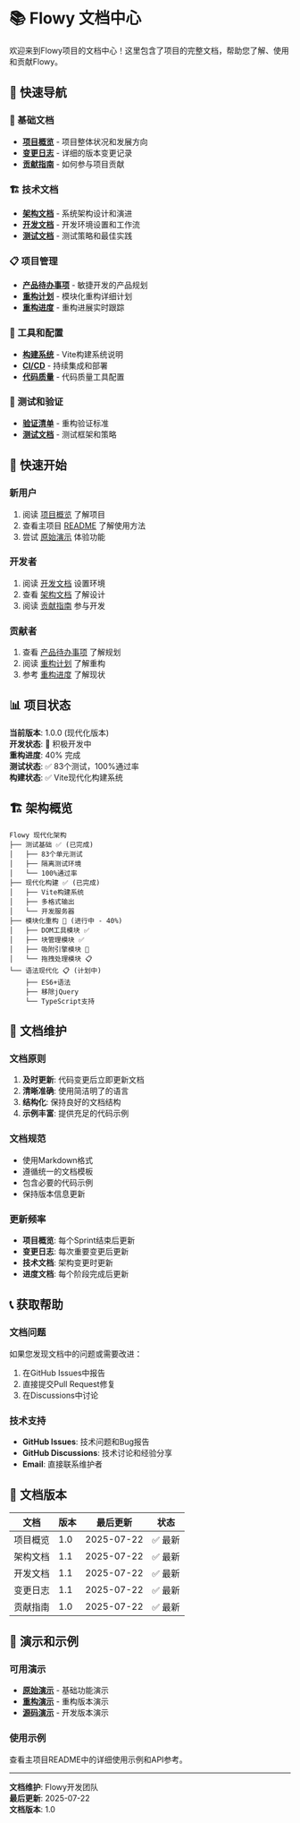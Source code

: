 # 📚 Flowy 文档中心

欢迎来到Flowy项目的文档中心！这里包含了项目的完整文档，帮助您了解、使用和贡献Flowy。

## 🎯 快速导航

### 📖 基础文档
- **[项目概览](02_PROJECT_OVERVIEW.md)** - 项目整体状况和发展方向
- **[变更日志](01_CHANGELOG.md)** - 详细的版本变更记录
- **[贡献指南](33_CONTRIBUTING.md)** - 如何参与项目贡献

### 🏗️ 技术文档
- **[架构文档](10_ARCHITECTURE.md)** - 系统架构设计和演进
- **[开发文档](30_DEVELOPMENT.md)** - 开发环境设置和工作流
- **[测试文档](31_TESTING.md)** - 测试策略和最佳实践

### 📋 项目管理
- **[产品待办事项](00_BACKLOG.md)** - 敏捷开发的产品规划
- **[重构计划](11_REFACTORING_PLAN.md)** - 模块化重构详细计划
- **[重构进度](12_REFACTORING_PROGRESS.md)** - 重构进展实时跟踪

### 🔧 工具和配置
- **[构建系统](50_BUILD_SYSTEM.md)** - Vite构建系统说明
- **[CI/CD](51_CI_CD.md)** - 持续集成和部署
- **[代码质量](32_CODE_QUALITY.md)** - 代码质量工具配置

### 🧪 测试和验证
- **[验证清单](40_VERIFICATION_CHECKLIST.md)** - 重构验证标准
- **[测试文档](31_TESTING.md)** - 测试框架和策略

## 🚀 快速开始

### 新用户
1. 阅读 [项目概览](PROJECT_OVERVIEW.md) 了解项目
2. 查看主项目 [README](../README.md) 了解使用方法
3. 尝试 [原始演示](original-demo/) 体验功能

### 开发者
1. 阅读 [开发文档](30_DEVELOPMENT.md) 设置环境
2. 查看 [架构文档](10_ARCHITECTURE.md) 了解设计
3. 阅读 [贡献指南](CONTRIBUTING.md) 参与开发

### 贡献者
1. 查看 [产品待办事项](00_BACKLOG.md) 了解规划
2. 阅读 [重构计划](REFACTORING_PLAN.md) 了解重构
3. 参考 [重构进度](REFACTORING_PROGRESS.md) 了解现状

## 📊 项目状态

**当前版本**: 1.0.0 (现代化版本)  
**开发状态**: 🔄 积极开发中  
**重构进度**: 40% 完成  
**测试状态**: ✅ 83个测试，100%通过率  
**构建状态**: ✅ Vite现代化构建系统  

## 🏗️ 架构概览

```
Flowy 现代化架构
├── 测试基础 ✅ (已完成)
│   ├── 83个单元测试
│   ├── 隔离测试环境
│   └── 100%通过率
├── 现代化构建 ✅ (已完成)
│   ├── Vite构建系统
│   ├── 多格式输出
│   └── 开发服务器
├── 模块化重构 🔄 (进行中 - 40%)
│   ├── DOM工具模块 ✅
│   ├── 块管理模块 ✅
│   ├── 吸附引擎模块 🔄
│   └── 拖拽处理模块 📋
└── 语法现代化 📋 (计划中)
    ├── ES6+语法
    ├── 移除jQuery
    └── TypeScript支持
```

## 🎯 文档维护

### 文档原则
1. **及时更新**: 代码变更后立即更新文档
2. **清晰准确**: 使用简洁明了的语言
3. **结构化**: 保持良好的文档结构
4. **示例丰富**: 提供充足的代码示例

### 文档规范
- 使用Markdown格式
- 遵循统一的文档模板
- 包含必要的代码示例
- 保持版本信息更新

### 更新频率
- **项目概览**: 每个Sprint结束后更新
- **变更日志**: 每次重要变更后更新
- **技术文档**: 架构变更时更新
- **进度文档**: 每个阶段完成后更新

## 📞 获取帮助

### 文档问题
如果您发现文档中的问题或需要改进：
1. 在GitHub Issues中报告
2. 直接提交Pull Request修复
3. 在Discussions中讨论

### 技术支持
- **GitHub Issues**: 技术问题和Bug报告
- **GitHub Discussions**: 技术讨论和经验分享
- **Email**: 直接联系维护者

## 🔄 文档版本

| 文档 | 版本 | 最后更新 | 状态 |
|------|------|----------|------|
| 项目概览 | 1.0 | 2025-07-22 | ✅ 最新 |
| 架构文档 | 1.1 | 2025-07-22 | ✅ 最新 |
| 开发文档 | 1.1 | 2025-07-22 | ✅ 最新 |
| 变更日志 | 1.1 | 2025-07-22 | ✅ 最新 |
| 贡献指南 | 1.0 | 2025-07-22 | ✅ 最新 |

## 🎉 演示和示例

### 可用演示
- **[原始演示](original-demo/)** - 基础功能演示
- **[重构演示](refactor-demo/)** - 重构版本演示
- **[源码演示](src-demo/)** - 开发版本演示

### 使用示例
查看主项目README中的详细使用示例和API参考。

---

**文档维护**: Flowy开发团队  
**最后更新**: 2025-07-22  
**文档版本**: 1.0
